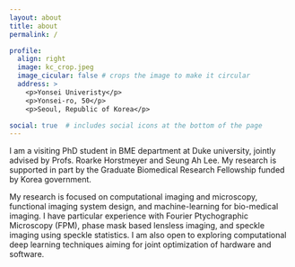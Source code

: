 ```yaml
---
layout: about
title: about
permalink: /

profile:
  align: right
  image: kc_crop.jpeg
  image_cicular: false # crops the image to make it circular
  address: >
    <p>Yonsei Univeristy</p>
    <p>Yonsei-ro, 50</p>
    <p>Seoul, Republic of Korea</p>

social: true  # includes social icons at the bottom of the page
---
```


I am a visiting PhD student in BME department at Duke university, jointly advised by Profs. Roarke Horstmeyer and Seung Ah Lee. My research is supported in part by the Graduate Biomedical Research Fellowship funded by Korea government.

My research is focused on computational imaging and microscopy, functional imaging system design, and machine-learning for bio-medical imaging. I have particular experience with Fourier Ptychographic Microscopy (FPM), phase mask based lensless imaging, and speckle imaging using speckle statistics. I am also open to exploring computational deep learning techniques aiming for joint optimization of hardware and software.

